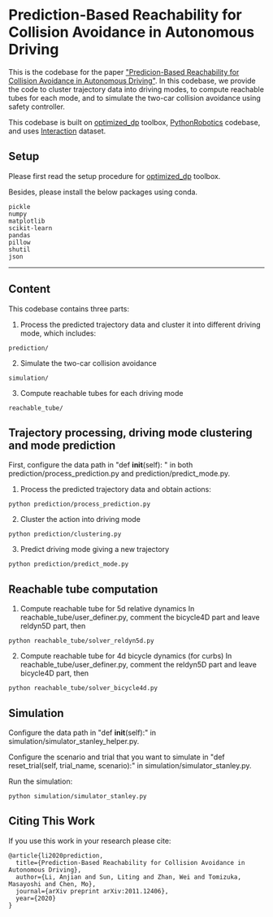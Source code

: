 Prediction-Based Reachability for Collision Avoidance in Autonomous Driving
==========

This is the codebase for the paper ["Predicion-Based Reachability for Collision Avoidance in Autonomous Driving"](https://arxiv.org/abs/2011.12406). In this codebase, we provide the code to cluster trajectory data into driving modes, to compute reachable tubes for each mode, and to simulate the two-car collision avoidance using safety controller.

This codebase is built on [optimized_dp](https://github.com/SFU-MARS/optimized_dp) toolbox, [PythonRobotics](https://github.com/AtsushiSakai/PythonRobotics) codebase, and uses [Interaction](http://interaction-dataset.com/) dataset.

## Setup

Please first read the setup procedure for [optimized_dp](https://github.com/SFU-MARS/optimized_dp) toolbox.

Besides, please install the below packages using conda.

```
pickle
numpy
matplotlib
scikit-learn
pandas
pillow
shutil
json
```
****
## Content

This codebase contains three parts: 

1. Process the predicted trajectory data and cluster it into different driving mode, which includes:
```
prediction/

```

2. Simulate the two-car collision avoidance
```
simulation/
```

3. Compute reachable tubes for each driving mode
```
reachable_tube/
```

## Trajectory processing, driving mode clustering and mode prediction

First, configure the data path in "def __init__(self): " in both prediction/process_prediction.py and prediction/predict_mode.py.

1. Process the predicted trajectory data and obtain actions:
```
python prediction/process_prediction.py

```

2. Cluster the action into driving mode
```
python prediction/clustering.py

```

3. Predict driving mode giving a new trajectory
```
python prediction/predict_mode.py

```

## Reachable tube computation

1. Compute reachable tube for 5d relative dynamics
In reachable_tube/user_definer.py, comment the bicycle4D part and leave reldyn5D part, then

```
python reachable_tube/solver_reldyn5d.py

```

2. Compute reachable tube for 4d bicycle dynamics (for curbs)
In reachable_tube/user_definer.py, comment the reldyn5D part and leave bicycle4D part, then
```
python reachable_tube/solver_bicycle4d.py

```

## Simulation

Configure the data path in "def __init__(self):" in simulation/simulator_stanley_helper.py.

Configure the scenario and trial that you want to simulate in "def reset_trial(self, trial_name, scenario):" in simulation/simulator_stanley.py.

Run the simulation:
```
python simulation/simulator_stanley.py

```

## Citing This Work
If you use this work in your research please cite:
```
@article{li2020prediction,
  title={Prediction-Based Reachability for Collision Avoidance in Autonomous Driving},
  author={Li, Anjian and Sun, Liting and Zhan, Wei and Tomizuka, Masayoshi and Chen, Mo},
  journal={arXiv preprint arXiv:2011.12406},
  year={2020}
}
```
